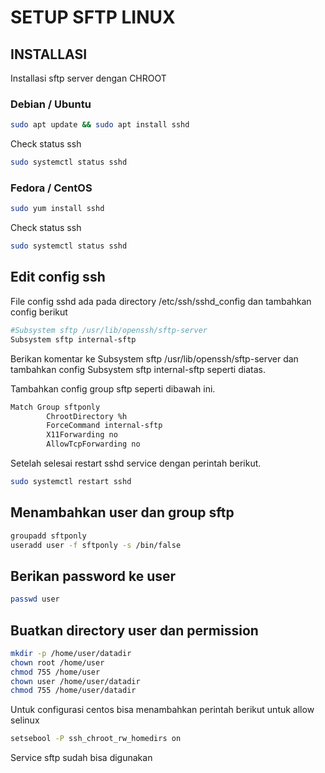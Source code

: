 # SETUP SFTP LINUX

## INSTALLASI
Installasi sftp server dengan CHROOT

### Debian / Ubuntu
```bash
sudo apt update && sudo apt install sshd
```
Check  status ssh 
```bash
sudo systemctl status sshd
```

### Fedora / CentOS
```bash
sudo yum install sshd
```
Check status ssh
```bash
sudo systemctl status sshd
```

## Edit config ssh 
File config sshd ada pada directory /etc/ssh/sshd_config dan tambahkan config berikut
```bash
#Subsystem sftp /usr/lib/openssh/sftp-server
Subsystem sftp internal-sftp
```
Berikan komentar ke Subsystem sftp /usr/lib/openssh/sftp-server dan tambahkan config Subsystem sftp internal-sftp seperti diatas.

Tambahkan config group sftp seperti dibawah ini.

```bash
Match Group sftponly
        ChrootDirectory %h
        ForceCommand internal-sftp
        X11Forwarding no
        AllowTcpForwarding no
```
Setelah selesai restart sshd service dengan perintah berikut.
```bash
sudo systemctl restart sshd
```

## Menambahkan user dan group sftp
```bash
groupadd sftponly
useradd user -f sftponly -s /bin/false
```

## Berikan password ke user
```bash
passwd user
```

## Buatkan directory user dan permission
```bash
mkdir -p /home/user/datadir
chown root /home/user
chmod 755 /home/user
chown user /home/user/datadir
chmod 755 /home/user/datadir
```

Untuk configurasi centos bisa menambahkan perintah berikut untuk allow selinux
```bash
setsebool -P ssh_chroot_rw_homedirs on 
```

Service sftp sudah bisa digunakan
